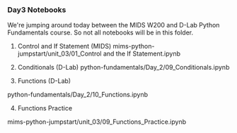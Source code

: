 ### Day3 Notebooks
We're jumping around today between the MIDS W200 and D-Lab Python Fundamentals course. So not all notebooks will be in this folder.

01. Control and If Statement (MIDS) 
mims-python-jumpstart/unit_03/01_Control and the If Statement.ipynb

02. Conditionals (D-Lab) 
python-fundamentals/Day_2/09_Conditionals.ipynb

03. Functions (D-Lab)

python-fundamentals/Day_2/10_Functions.ipynb

04. Functions Practice

mims-python-jumpstart/unit_03/09_Functions_Practice.ipynb